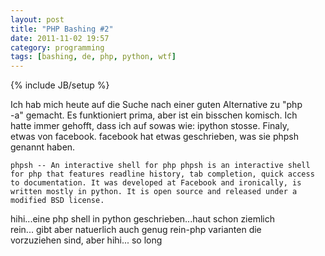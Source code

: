 ```yaml
---
layout: post
title: "PHP Bashing #2"
date: 2011-11-02 19:57
category: programming
tags: [bashing, de, php, python, wtf]
---
```


{% include JB/setup %}

Ich hab mich heute auf die Suche nach einer guten Alternative zu "php           
-a" gemacht. Es funktioniert prima, aber ist ein bisschen komisch. Ich          
hatte immer gehofft, dass ich auf sowas wie: ipython stosse. Finaly,            
etwas von facebook. facebook hat etwas geschrieben, was sie phpsh               
genannt haben.                                                                  
                                                                                
    phpsh -- An interactive shell for php phpsh is an interactive shell         
    for php that features readline history, tab completion, quick access        
    to documentation. It was developed at Facebook and ironically, is           
    written mostly in python. It is open source and released under a            
    modified BSD license.                                                       
                                                                                
hihi...eine php shell in python geschrieben...haut schon ziemlich               
rein... gibt aber natuerlich auch genug rein-php varianten die                  
vorzuziehen sind, aber hihi... so long
